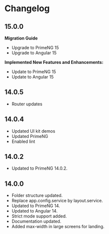 # Changelog

## 15.0.0

**Migration Guide**

- Upgrade to PrimeNG 15
- Upgrade to Angular 15

**Implemented New Features and Enhancements:**

- Update to PrimeNG 15
- Update to Angular 15

## 14.0.5

- Router updates

## 14.0.4

- Updated UI kit demos
- Updated PrimeNG
- Enabled lint

## 14.0.2

- Updated to PrimeNG 14.0.2.

## 14.0.0

- Folder structure updated.
- Replace app.config.service by layout.service.
- Updated to PrimeNG 14.
- Updated to Angular 14.
- Strict mode support added.
- Documentation updated.
- Added max-width in large screens for landing.
